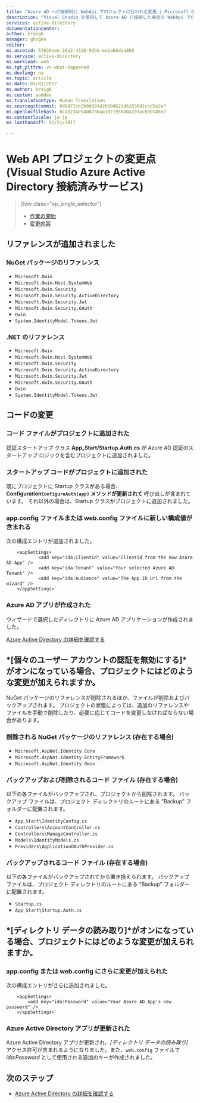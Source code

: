```yaml
---
title: "Azure AD への接続時に WebApi プロジェクトに行われる変更 | Microsoft Docs"
description: "Visual Studio を使用して Azure AD に接続した場合の WebApi プロジェクトの変更内容の説明"
services: active-directory
documentationcenter: 
author: kraigb
manager: ghogen
editor: 
ms.assetid: 57630aee-26a2-4326-9dbb-ea2a66daa8b0
ms.service: active-directory
ms.workload: web
ms.tgt_pltfrm: vs-what-happened
ms.devlang: na
ms.topic: article
ms.date: 03/01/2017
ms.author: kraigb
ms.custom: aaddev
ms.translationtype: Human Translation
ms.sourcegitcommit: 0d8472cb3b0d891d2b184621d62830d1ccd5e2e7
ms.openlocfilehash: 8ca3234e54d8736aa187195640a103ac6eb145e7
ms.contentlocale: ja-jp
ms.lasthandoff: 03/21/2017

---
```

# <a name="what-happened-to-my-webapi-project-visual-studio-azure-active-directory-connected-service"></a>Web API プロジェクトの変更点 (Visual Studio Azure Active Directory 接続済みサービス)
> [!div class="op_single_selector"]
> * [作業の開始](vs-active-directory-webapi-getting-started.md)
> * [変更内容](vs-active-directory-webapi-what-happened.md)
> 
> 

## <a name="references-have-been-added"></a>リファレンスが追加されました
### <a name="nuget-package-references"></a>NuGet パッケージのリファレンス
* `Microsoft.Owin`
* `Microsoft.Owin.Host.SystemWeb`
* `Microsoft.Owin.Security`
* `Microsoft.Owin.Security.ActiveDirectory`
* `Microsoft.Owin.Security.Jwt`
* `Microsoft.Owin.Security.OAuth`
* `Owin`
* `System.IdentityModel.Tokens.Jwt`

### <a name="net-references"></a>.NET のリファレンス
* `Microsoft.Owin`
* `Microsoft.Owin.Host.SystemWeb`
* `Microsoft.Owin.Security`
* `Microsoft.Owin.Security.ActiveDirectory`
* `Microsoft.Owin.Security.Jwt`
* `Microsoft.Owin.Security.OAuth`
* `Owin`
* `System.IdentityModel.Tokens.Jwt`

## <a name="code-changes"></a>コードの変更
### <a name="code-files-were-added-to-your-project"></a>コード ファイルがプロジェクトに追加された
認証スタートアップ クラス **App_Start/Startup.Auth.cs** が Azure AD 認証のスタートアップ ロジックを含むプロジェクトに追加されました。

### <a name="startup-code-was-added-to-your-project"></a>スタートアップ コードがプロジェクトに追加された
既にプロジェクトに Startup クラスがある場合、**Configuration`ConfigureAuth(app)` メソッドが更新されて** 呼び出しが含まれています。 それ以外の場合は、Startup クラスがプロジェクトに追加されました。

### <a name="your-appconfig-or-webconfig-file-has-new-configuration-values"></a>app.config ファイルまたは web.config ファイルに新しい構成値が含まれる
次の構成エントリが追加されました。

```
    <appSettings>
            <add key="ida:ClientId" value="ClientId from the new Azure AD App" />
            <add key="ida:Tenant" value="Your selected Azure AD Tenant" />
            <add key="ida:Audience" value="The App ID Uri from the wizard" />
    </appSettings>`
```

### <a name="an-azure-ad-app-was-created"></a>Azure AD アプリが作成された
ウィザードで選択したディレクトリに Azure AD アプリケーションが作成されました。

[Azure Active Directory の詳細を確認する](https://azure.microsoft.com/services/active-directory/)

## <a name="if-i-checked-disable-individual-user-accounts-authentication-what-additional-changes-were-made-to-my-project"></a>*[個々のユーザー アカウントの認証を無効にする]*がオンになっている場合、プロジェクトにはどのような変更が加えられますか。
NuGet パッケージのリファレンスが削除されるほか、ファイルが削除およびバックアップされます。 プロジェクトの状態によっては、追加のリファレンスやファイルを手動で削除したり、必要に応じてコードを変更しなければならない場合があります。

### <a name="nuget-package-references-removed-for-those-present"></a>削除される NuGet パッケージのリファレンス (存在する場合)
* `Microsoft.AspNet.Identity.Core`
* `Microsoft.AspNet.Identity.EntityFramework`
* `Microsoft.AspNet.Identity.Owin`

### <a name="code-files-backed-up-and-removed-for-those-present"></a>バックアップおよび削除されるコード ファイル (存在する場合)
以下の各ファイルがバックアップされ、プロジェクトから削除されます。 バックアップ ファイルは、プロジェクト ディレクトリのルートにある "Backup" フォルダーに配置されます。

* `App_Start\IdentityConfig.cs`
* `Controllers\AccountController.cs`
* `Controllers\ManageController.cs`
* `Models\IdentityModels.cs`
* `Providers\ApplicationOAuthProvider.cs`

### <a name="code-files-backed-up-for-those-present"></a>バックアップされるコード ファイル (存在する場合)
以下の各ファイルがバックアップされてから置き換えられます。 バックアップ ファイルは、プロジェクト ディレクトリのルートにある "Backup" フォルダーに配置されます。

* `Startup.cs`
* `App_Start\Startup.Auth.cs`

## <a name="if-i-checked-read-directory-data-what-additional-changes-were-made-to-my-project"></a>*[ディレクトリ データの読み取り]*がオンになっている場合、プロジェクトにはどのような変更が加えられますか。
### <a name="additional-changes-were-made-to-your-appconfig-or-webconfig"></a>app.config または web.config にさらに変更が加えられた
次の構成エントリがさらに追加されました。

```
    <appSettings>
        <add key="ida:Password" value="Your Azure AD App's new password" />
    </appSettings>`
```

### <a name="your-azure-active-directory-app-was-updated"></a>Azure Active Directory アプリが更新された
Azure Active Directory アプリが更新され、*[ディレクトリ データの読み取り]* アクセス許可が含まれるようになりました。また、`web.config` ファイルで *ida:Password* として使用される追加のキーが作成されました。

## <a name="next-steps"></a>次のステップ
- [Azure Active Directory の詳細を確認する](https://azure.microsoft.com/services/active-directory/)


